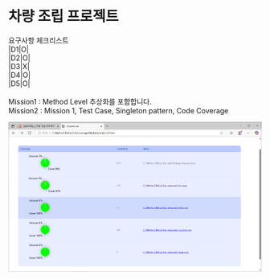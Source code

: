 # 차량 조립 프로젝트

요구사항 체크리스트<br>
|D1|O|<br>
|D2|O|<br>
|D3|X|<br>
|D4|O|<br>
|D5|O|
<br><br>
Mission1 : Method Level 추상화를 포함합니다.<br>
Mission2 : Mission 1, Test Case, Singleton pattern, Code Coverage<br>

<img src="coverage.png">
